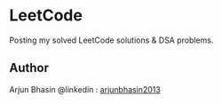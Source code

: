 # LeetCode

Posting my solved LeetCode solutions & DSA problems. 

## Author 

Arjun Bhasin
@linkedin : [arjunbhasin2013](https://www.linkedin.com/in/arjun-bhasin-ds/)

